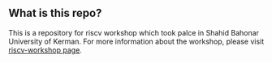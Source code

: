 ## What is this repo?
This is a repository for riscv workshop which took palce in Shahid Bahonar University of Kerman.
For more information about the workshop, please visit [riscv-workshop page](http://hossein1387.github.io/riscv_workshop/index.html).

